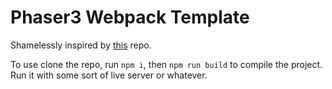 # Phaser3 Webpack Template

Shamelessly inspired by [this](https://github.com/geocine/phaser3-rollup-typescript) repo.

To use clone the repo, run `npm i`, then `npm run build` to compile the project. Run it with some sort of live server or whatever.